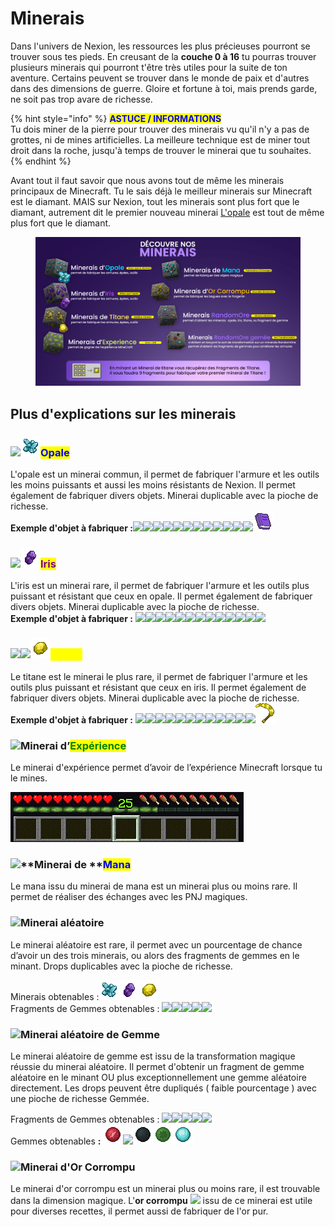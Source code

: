 # Minerais

Dans l'univers de Nexion, les ressources les plus précieuses pourront se trouver sous tes pieds. En creusant de la **couche 0 à 16** tu pourras trouver plusieurs minerais qui pourront t'être très utiles pour la suite de ton aventure. Certains peuvent se trouver dans le monde de paix et d'autres dans des dimensions de guerre. Gloire et fortune à toi, mais prends garde, ne soit pas trop avare de richesse.

{% hint style="info" %}
<mark style="color:blue;">**ASTUCE / INFORMATIONS**</mark>\
Tu dois miner de la pierre pour trouver des minerais vu qu'il n'y a pas de grottes, ni de mines artificielles. La meilleure technique est de miner tout droit dans la roche, jusqu'à temps de trouver le minerai que tu souhaites.&#x20;
{% endhint %}

Avant tout il faut savoir que nous avons tout de même les minerais principaux de Minecraft. Tu le sais déjà le meilleur minerais sur Minecraft est le diamant. MAIS sur Nexion, tout les minerais sont plus fort que le diamant, autrement dit le premier nouveau minerai [L'opale](minerais.md#opale) est tout de même plus fort que le diamant.



<div data-full-width="true">

<figure><img src="../../.gitbook/assets/minerais.png" alt=""><figcaption></figcaption></figure>

</div>

## Plus d'explications sur les minerais

### ![](../../.gitbook/assets/opale\_ore.png)![](../../.gitbook/assets/opale.png)<mark style="color:blue;">**Opale**</mark>&#x20;

L'opale est un minerai commun, il permet de fabriquer l'armure et les outils les moins puissants et aussi les moins résistants de Nexion. Il permet également de fabriquer divers objets. Minerai duplicable avec la pioche de richesse.\
**Exemple d'objet à fabriquer :**![](<../../.gitbook/assets/opale\_helmet (1).png>)![](<../../.gitbook/assets/opale\_chestplate (2).png>)![](<../../.gitbook/assets/opale\_leggings (1).png>)![](<../../.gitbook/assets/opale\_boots (1).png>)![](<../../.gitbook/assets/opale\_sword (1).png>)![](<../../.gitbook/assets/opale\_pickaxe (1).png>)![](<../../.gitbook/assets/opale\_axe (2).png>)![](../../.gitbook/assets/opale\_shovel.png)![](../../.gitbook/assets/opale\_hoe.png)![](../../.gitbook/assets/improved\_speed\_potion.png)![](https://lh3.googleusercontent.com/9aRKlD3OUFtvWpv7czPln-8if7SCzDWI6xVOInGKWgfi0LIof6dXtZItFjRYaoa6K3R0NNur7bEwrxyYHf6yTJBEYBILzGcRTUg2krRqCg4ZTk\_loGqdUN8DNgKJbrnwGmTqFi2o)![](https://lh6.googleusercontent.com/k1c\_Sbd4lUQN5LxIfhNLfuvrBrcoUkeFoSQ67ax\_6kJswR1P5Ma66QPqTwGNRmGw3nxcEXJEXi-iYjSR4P7BWgDU3Ss7OrYJX1wdORUuRVksS5g0iCLg8v4mL1y1qkqbptIspLe1)![](<../../.gitbook/assets/manuscript (1).png>)

### ![](../../.gitbook/assets/iris\_ore.png)![](../../.gitbook/assets/iris.png)<mark style="color:purple;">**Iris**</mark>&#x20;

L'iris est un minerai rare, il permet de fabriquer l'armure et les outils plus puissant et résistant que ceux en opale. Il permet également de fabriquer divers objets. Minerai duplicable avec la pioche de richesse.\
**Exemple d'objet à fabriquer :** ![](<../../.gitbook/assets/iris\_helmet (1).png>)![](<../../.gitbook/assets/iris\_chestplate (1).png>)![](<../../.gitbook/assets/iris\_leggings (1).png>)![](<../../.gitbook/assets/iris\_boots (1).png>)![](../../.gitbook/assets/iris\_sword.png)![](<../../.gitbook/assets/iris\_pickaxe (1).png>)![](../../.gitbook/assets/iris\_axe.png)![](../../.gitbook/assets/iris\_shovel.png)![](../../.gitbook/assets/iris\_hoe.png)![](../../.gitbook/assets/iris\_chest\_explorer.png)![](https://lh6.googleusercontent.com/HOxijys-V-SCZZcZ8cQB\_etYeiHmP6KHyWsBcQG7oQtyMWqtY93eNPs0KT3J7QLsp-Yh-NF4ajA\_FLG56w98Tw8L-0f\_vpKnrsnr0ExqpGuZPYK0UUPLVEDgk-MyHvqyZJQ1ZZxF)![](<../../.gitbook/assets/improved\_strength\_potion (1).png>)![](../../.gitbook/assets/improved\_fire\_potion.png)

### ![](<../../.gitbook/assets/titane\_ore (1).png>)![](../../.gitbook/assets/titane\_fragment.png)![](../../.gitbook/assets/titane.png)<mark style="color:yellow;">**Titane**</mark>

Le titane est le minerai le plus rare, il permet de fabriquer l'armure et les outils plus puissant et résistant que ceux en iris. Il permet également de fabriquer divers objets. Minerai duplicable avec la pioche de richesse.\
**Exemple d'objet à fabriquer :** ![](<../../.gitbook/assets/titane\_helmet (1).png>)![](../../.gitbook/assets/titane\_chestplate.png)![](<../../.gitbook/assets/titane\_leggings (1).png>)![](<../../.gitbook/assets/titane\_boots (1).png>)![](../../.gitbook/assets/titane\_sword.png)![](<../../.gitbook/assets/titane\_pickaxe (1).png>)![](../../.gitbook/assets/titane\_axe.png)![](../../.gitbook/assets/titane\_shovel.png)![](../../.gitbook/assets/titane\_hoe.png)![](https://lh4.googleusercontent.com/MGvNoKKoNw12FxENFo4TyUQHQcLy9bJU4Xkb73CjyzwBrEr6KVEawhQ8QI\_fBPlwst0JSqvbnWRuNEmMQAfz4PNQfCMpK1JPoRvBC4ML007noKPocs9NRkqrQg3jhOxDJ1or0hSc)![](../../.gitbook/assets/titane\_gear.png)![](../../.gitbook/assets/titane\_shears.png)![](../../.gitbook/assets/sickle.png)

### ![](../../.gitbook/assets/xp\_ore.png)**Minerai d’**<mark style="color:green;">**Expérience**</mark>&#x20;

Le minerai d'expérience permet d’avoir de l’expérience Minecraft lorsque tu le mines.&#x20;

![](<../../.gitbook/assets/image (16) (1).png>)

### ![](../../.gitbook/assets/mana\_ore.png)**Minerai de **<mark style="color:blue;">**Mana**</mark>

Le mana issu du minerai de mana est un minerai plus ou moins rare. Il permet de réaliser des échanges avec les PNJ magiques.

### ​![](https://files.gitbook.com/v0/b/gitbook-x-prod.appspot.com/o/spaces%2F-Mj\_cA-AAsctR6\_j1a7G%2Fuploads%2FyPoppnmpmNn8YezAWExO%2Frandom\_ore.png?alt=media\&token=6adea6e9-c05d-4186-a72c-353a2c2ad73f)**Minerai aléatoire**

Le minerai aléatoire est rare, il permet avec un pourcentage de chance d’avoir un des trois minerais, ou alors des fragments de gemmes en le minant. Drops duplicables avec la pioche de richesse.

Minerais obtenables :![](../../.gitbook/assets/opale.png)![](../../.gitbook/assets/iris.png)![](../../.gitbook/assets/titane.png)\
Fragments de Gemmes obtenables : ![](https://lh6.googleusercontent.com/GmxpXGzu4azHIRWcqjWss1OBfK77E5N8Xv\_F9Pry7j3r6LTlMh0jolepXfOYndNpRSp8M3eqRwh8JjD7mnzykaetkAvc1MXu9ooGqwjQTng5JG0EWVkC2MOxD4X3zkIsca5tyNAp)![](https://lh3.googleusercontent.com/cXOeW8NwKiutgvHYDEuobPucKTV-v7hqW3SlJgGjvlq\_YBXktd8QNILIsq7MYsexbdU8AHh3rH5riL\_TD4CSZuHDW1RrXWGVUP3zkY5HjrDvIFcJcgYDVX0sN5PDJ0uYhEaicS3F)![](https://lh5.googleusercontent.com/lRC7T6bV7upeSONqUcHGglFk7eQxcQexvCjCSEDHfvQPnMbvhf\_Z4I5EAttS1eI7O99qi\_ZRL2i1izAr4S\_vUahyueK\_hxU9rf-SXnRr9WYby8gOo6UsjZkpmVxp5h6VwOeqe48l)![](https://lh5.googleusercontent.com/8Do6AsG1qp5eRz7rTeYKJJ9MxtcNgqmyVtR89ZhJbywao27iiovPKXBf7S\_UEV7FP42q7CssxHTtTthSQDRt1ehcWtNn\_ECXQT04vgX-iqS4PEnasTaS0l4dKHxUvCoIELcYb9sn)![](https://lh5.googleusercontent.com/YffKLMSCnD4yAwtLabCgSSgryD2G5gv6LpJ85lgEGDhXoC841dT7\_8MEdFvOBC3Y1eeEq55xb6m-WIbnNS7CkkVQ0AU5YBPRB8oNaiFCEo60lvw57X2LGjJrxpWVdd00eRchdBGH)

### ![](../../.gitbook/assets/gem\_random\_ore.png)Minerai aléatoire de Gemme

Le minerai aléatoire de gemme est issu de la transformation magique réussie du minerai aléatoire. Il permet d'obtenir un fragment de gemme aléatoire en le minant OU plus exceptionnellement une gemme aléatoire directement. Les drops peuvent être dupliqués ( faible pourcentage ) avec une pioche de richesse Gemmée.

Fragments de Gemmes obtenables : <img src="https://lh6.googleusercontent.com/GmxpXGzu4azHIRWcqjWss1OBfK77E5N8Xv_F9Pry7j3r6LTlMh0jolepXfOYndNpRSp8M3eqRwh8JjD7mnzykaetkAvc1MXu9ooGqwjQTng5JG0EWVkC2MOxD4X3zkIsca5tyNAp" alt="" data-size="original">![](https://lh3.googleusercontent.com/cXOeW8NwKiutgvHYDEuobPucKTV-v7hqW3SlJgGjvlq\_YBXktd8QNILIsq7MYsexbdU8AHh3rH5riL\_TD4CSZuHDW1RrXWGVUP3zkY5HjrDvIFcJcgYDVX0sN5PDJ0uYhEaicS3F)![](https://lh5.googleusercontent.com/lRC7T6bV7upeSONqUcHGglFk7eQxcQexvCjCSEDHfvQPnMbvhf\_Z4I5EAttS1eI7O99qi\_ZRL2i1izAr4S\_vUahyueK\_hxU9rf-SXnRr9WYby8gOo6UsjZkpmVxp5h6VwOeqe48l)![](https://lh5.googleusercontent.com/8Do6AsG1qp5eRz7rTeYKJJ9MxtcNgqmyVtR89ZhJbywao27iiovPKXBf7S\_UEV7FP42q7CssxHTtTthSQDRt1ehcWtNn\_ECXQT04vgX-iqS4PEnasTaS0l4dKHxUvCoIELcYb9sn)![](https://lh5.googleusercontent.com/YffKLMSCnD4yAwtLabCgSSgryD2G5gv6LpJ85lgEGDhXoC841dT7\_8MEdFvOBC3Y1eeEq55xb6m-WIbnNS7CkkVQ0AU5YBPRB8oNaiFCEo60lvw57X2LGjJrxpWVdd00eRchdBGH)![](../../.gitbook/assets/legendary\_gem\_fragment.png)\
Gemmes obtenables **:** <img src="../../.gitbook/assets/life_gem.png" alt="" data-size="original">![](../../.gitbook/assets/earth\_gem.png)<img src="../../.gitbook/assets/steel_gem.png" alt="" data-size="original"><img src="../../.gitbook/assets/repair_gem.png" alt="" data-size="original"><img src="../../.gitbook/assets/mana_gem.png" alt="" data-size="original">

### ![](../../.gitbook/assets/pur\_gold\_ore.png)Minerai d'Or Corrompu

Le minerai d'or corrompu est un minerai plus ou moins rare, il est trouvable dans la dimension magique. L'**or corrompu** ![](<../../.gitbook/assets/corrupted\_gold (1).png>) issu de ce minerai est utile pour diverses recettes, il permet aussi de fabriquer de l'or pur.

